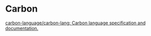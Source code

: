 # Carbon
[carbon-language/carbon-lang: Carbon language specification and documentation.](https://github.com/carbon-language/carbon-lang)